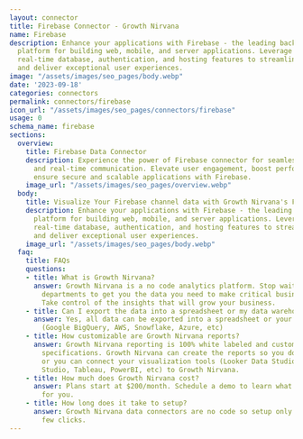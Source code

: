 ```yaml
---
layout: connector
title: Firebase Connector - Growth Nirvana
name: Firebase
description: Enhance your applications with Firebase - the leading backend-as-a-service
  platform for building web, mobile, and server applications. Leverage Firebase's
  real-time database, authentication, and hosting features to streamline development
  and deliver exceptional user experiences.
image: "/assets/images/seo_pages/body.webp"
date: '2023-09-18'
categories: connectors
permalink: connectors/firebase
icon_url: "/assets/images/seo_pages/connectors/firebase"
usage: 0
schema_name: firebase
sections:
  overview:
    title: Firebase Data Connector
    description: Experience the power of Firebase connector for seamless data synchronization
      and real-time communication. Elevate user engagement, boost performance, and
      ensure secure and scalable applications with Firebase.
    image_url: "/assets/images/seo_pages/overview.webp"
  body:
    title: Visualize Your Firebase channel data with Growth Nirvana's Firebase Connector
    description: Enhance your applications with Firebase - the leading backend-as-a-service
      platform for building web, mobile, and server applications. Leverage Firebase's
      real-time database, authentication, and hosting features to streamline development
      and deliver exceptional user experiences.
    image_url: "/assets/images/seo_pages/body.webp"
  faq:
    title: FAQs
    questions:
    - title: What is Growth Nirvana?
      answer: Growth Nirvana is a no code analytics platform. Stop waiting for other
        departments to get you the data you need to make critical business decisions.
        Take control of the insights that will grow your business.
    - title: Can I export the data into a spreadsheet or my data warehouse?
      answer: Yes, all data can be exported into a spreadsheet or your data warehouse
        (Google BigQuery, AWS, Snowflake, Azure, etc)
    - title: How customizable are Growth Nirvana reports?
      answer: Growth Nirvana reporting is 100% white labeled and customized to your
        specifications. Growth Nirvana can create the reports so you don’t have to
        or you can connect your visualization tools (Looker Data Studio/Google Data
        Studio, Tableau, PowerBI, etc) to Growth Nirvana.
    - title: How much does Growth Nirvana cost?
      answer: Plans start at $200/month. Schedule a demo to learn what plan is best
        for you.
    - title: How long does it take to setup?
      answer: Growth Nirvana data connectors are no code so setup only requires a
        few clicks.
---
```

